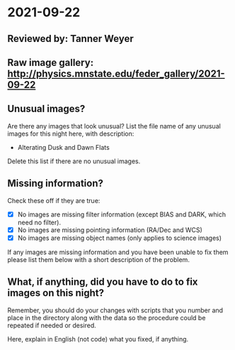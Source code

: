 # 2021-09-22

## Reviewed by:   Tanner Weyer

## Raw image gallery: http://physics.mnstate.edu/feder_gallery/2021-09-22

## Unusual images?

Are there any images that look unusual? List the file name of any unusual images for this night here, with description:

+ Alterating Dusk and Dawn Flats

Delete this list if there are no unusual images.

## Missing information?

Check these off if they are true:

- [X] No images are missing filter information (except BIAS and DARK, which need no filter).
- [X] No images are missing pointing information (RA/Dec and WCS)
- [X] No images are missing object names (only applies to science images)

If any images are missing information and you have been unable to fix them please list
them below with a short description of the problem.



## What, if anything, did you have to do to fix images on this night?

Remember, you should do your changes with scripts that you number and place in the
directory along with the data so the procedure could be repeated if needed or
desired.

Here, explain in English (not code) what you fixed, if anything.
